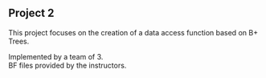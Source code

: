 ## Project 2 

This project focuses on the creation of a data access function based on B+ Trees.

Implemented by a team of 3.  
BF files provided by the instructors.

